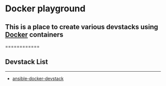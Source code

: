 Docker playground
============

## This is a place to create various devstacks using [Docker](http://docs.docker.com) containers ##
============

## Devstack List ##
-------------------
- [ansible-docker-devstack](https://github.com/rvansant2/playground/tree/master/docker_playground/ansible-docker-devstack)